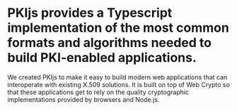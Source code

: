 # PKIjs provides a Typescript implementation of the most common formats and algorithms needed to build PKI-enabled applications.

We created PKIjs to make it easy to build modern web applications that can interoperate with existing X.509 solutions. It is built on top of Web Crypto so that these applications get to rely on the quality cryptographic implementations provided by browsers and Node.js.
